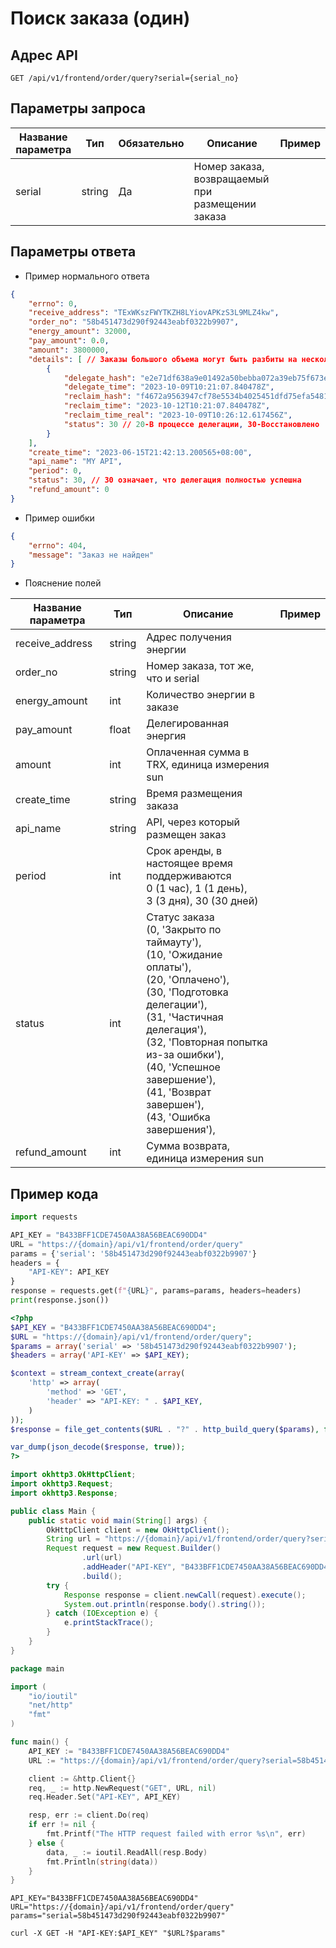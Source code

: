 # Поиск заказа (один)

## Адрес API

```
GET /api/v1/frontend/order/query?serial={serial_no}
```

## Параметры запроса

| Название параметра | Тип | Обязательно | Описание | Пример |
| -------- | -------- | -------- | -------- | -------- |
| serial   | string   |  Да  | Номер заказа, возвращаемый при размещении заказа |    |


## Параметры ответа

- Пример нормального ответа
```json
{
    "errno": 0,
    "receive_address": "TExWKszFWYTKZH8LYiovAPKzS3L9MLZ4kw", 
    "order_no": "58b451473d290f92443eabf0322b9907", 
    "energy_amount": 32000, 
    "pay_amount": 0.0, 
    "amount": 3800000, 
    "details": [ // Заказы большого объема могут быть разбиты на несколько делегаций
        {
            "delegate_hash": "e2e71df638a9e01492a50bebba072a39eb75f673e91d5374ccf517f44e113f3",
            "delegate_time": "2023-10-09T10:21:07.840478Z",
            "reclaim_hash": "f4672a9563947cf78e5534b4025451dfd75efa5481a67b20ee55b9be368c900",
            "reclaim_time": "2023-10-12T10:21:07.840478Z",
            "reclaim_time_real": "2023-10-09T10:26:12.617456Z",
            "status": 30 // 20-В процессе делегации, 30-Восстановлено
        }
    ],
    "create_time": "2023-06-15T21:42:13.200565+08:00", 
    "api_name": "MY API", 
    "period": 0, 
    "status": 30, // 30 означает, что делегация полностью успешна
    "refund_amount": 0
}

```
- Пример ошибки
```json
{
    "errno": 404,
    "message": "Заказ не найден"
}
```

- Пояснение полей

| Название параметра | Тип | Описание | Пример |
| -------- | -------- | -------- | -------- |
| receive_address | string | Адрес получения энергии |  |
| order_no | string | Номер заказа, тот же, что и serial |  |
| energy_amount | int | Количество энергии в заказе |  |
| pay_amount | float | Делегированная энергия |  |
| amount | int | Оплаченная сумма в TRX, единица измерения sun |  |
| create_time | string | Время размещения заказа |  |
| api_name | string | API, через который размещен заказ |  |
| period | int | Срок аренды, в настоящее время поддерживаются<br/>0 (1 час), 1 (1 день),<br/>3 (3 дня), 30 (30 дней) |  |
| status | int |  Статус заказа <br/>(0, 'Закрыто по таймауту'),<br/>(10, 'Ожидание оплаты'),<br/>(20, 'Оплачено'),<br/>(30, 'Подготовка делегации'),<br/>(31, 'Частичная делегация'),<br/>(32, 'Повторная попытка из-за ошибки'),<br/>(40, 'Успешное завершение'),<br/>(41, 'Возврат завершен'),<br/>(43, 'Ошибка завершения'),|  |
| refund_amount | int | Сумма возврата, единица измерения sun |  |


## Пример кода

<CodeGroup>
  <CodeGroupItem title="Python" active>

```python
import requests

API_KEY = "B433BFF1CDE7450AA38A56BEAC690DD4"
URL = "https://{domain}/api/v1/frontend/order/query"
params = {'serial': '58b451473d290f92443eabf0322b9907'}
headers = {
    "API-KEY": API_KEY
}
response = requests.get(f"{URL}", params=params, headers=headers)
print(response.json())
```

  </CodeGroupItem>

  <CodeGroupItem title="Php">

```php
<?php
$API_KEY = "B433BFF1CDE7450AA38A56BEAC690DD4";
$URL = "https://{domain}/api/v1/frontend/order/query";
$params = array('serial' => '58b451473d290f92443eabf0322b9907');
$headers = array('API-KEY' => $API_KEY);

$context = stream_context_create(array(
    'http' => array(
        'method' => 'GET',
        'header' => "API-KEY: " . $API_KEY,
    )
));
$response = file_get_contents($URL . "?" . http_build_query($params), false, $context);

var_dump(json_decode($response, true));
?>

```

  </CodeGroupItem>

  <CodeGroupItem title="Java">
  
```java
import okhttp3.OkHttpClient;
import okhttp3.Request;
import okhttp3.Response;

public class Main {
    public static void main(String[] args) {
        OkHttpClient client = new OkHttpClient();
        String url = "https://{domain}/api/v1/frontend/order/query?serial=58b451473d290f92443eabf0322b9907";
        Request request = new Request.Builder()
                .url(url)
                .addHeader("API-KEY", "B433BFF1CDE7450AA38A56BEAC690DD4")
                .build();
        try {
            Response response = client.newCall(request).execute();
            System.out.println(response.body().string());
        } catch (IOException e) {
            e.printStackTrace();
        }
    }
}

```

  </CodeGroupItem>

  <CodeGroupItem title="Go">
  
```go
package main

import (
	"io/ioutil"
	"net/http"
	"fmt"
)

func main() {
	API_KEY := "B433BFF1CDE7450AA38A56BEAC690DD4"
	URL := "https://{domain}/api/v1/frontend/order/query?serial=58b451473d290f92443eabf0322b9907"

	client := &http.Client{}
	req, _ := http.NewRequest("GET", URL, nil)
	req.Header.Set("API-KEY", API_KEY)

	resp, err := client.Do(req)
	if err != nil {
		fmt.Printf("The HTTP request failed with error %s\n", err)
	} else {
		data, _ := ioutil.ReadAll(resp.Body)
		fmt.Println(string(data))
	}
}

```
  </CodeGroupItem>

  <CodeGroupItem title="Shell">
  
```shell
API_KEY="B433BFF1CDE7450AA38A56BEAC690DD4"
URL="https://{domain}/api/v1/frontend/order/query"
params="serial=58b451473d290f92443eabf0322b9907"

curl -X GET -H "API-KEY:$API_KEY" "$URL?$params"

```
  </CodeGroupItem>
</CodeGroup>